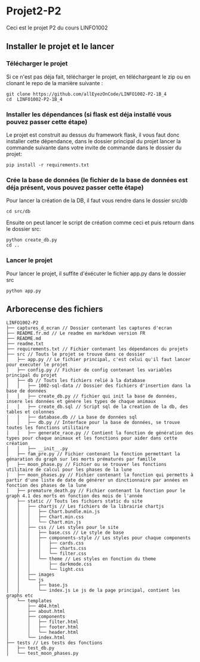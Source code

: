 # Projet2-P2

Ceci est le projet P2 du cours LINFO1002


## Installer le projet et le lancer

### Télécharger le projet

Si ce n'est pas déja fait, télécharger le projet, en téléchargeant le zip ou en clonant le repo de la manière suivante :

```
git clone https://github.com/allEyezOnCode/LINFO1002-P2-1B_4
cd  LINFO1002-P2-1B_4
```

### Installer les dépendances (si flask est déja installé vous pouvez passer cette étape)

Le projet est construit au dessus du framework flask, il vous faut donc installer cette dépendance, dans le dossier principal du projet lancer la commande suivante dans votre invite de commande dans le dossier du projet:

```
pip install -r requirements.txt
```

### Crée la base de données (le fichier de la base de données est déja présent, vous pouvez passer cette étape)


Pour lancer la création de la DB, il faut vous rendre dans le dossier src/db
```
cd src/db
```

Ensuite on peut lancer le script de création comme ceci et puis retourn dans le dossier src:

```
python create_db.py
cd ..
```


### Lancer le projet

Pour lancer le projet, il suffite d'éxécuter le fichier app.py dans le dossier src

```
python app.py
```

## Arborecense des fichiers

```
LINFO1002-P2
├── captures_d_ecran // Dossier contenant les captures d'ecran
├── README.fr.md // Le readme en markdown version FR
├── README.md
├── readme.txt
├── requirements.txt // Fichier contenant les dépendances du projets
├── src // Touts le projet se trouve dans ce dossier
│   ├── app.py // Le fichier principal, c'est celui qu'il faut lancer pour executer le projet
│   ├── config.py // Fichier de config contenant les variables principal du projet
│   ├── db // Touts les fichiers relié à la database
│   │   ├── 1002-sql-data // Dossier des fichiers d'insertion dans la base de données
│   │   ├── create_db.py // fichier qui init la base de données, insere les données et génère les types de chaque animaux
│   │   ├── create_db.sql // Script sql de la creation de la db, des tables et colonnes
│   │   ├── database.db // La base de données sql
│   │   ├── db.py // Interface pour la base de données, se trouve toutes les fonctions utilitaire
│   │   ├── generate_race.py // Contient la fonction de génération des types pour chaque animaux et les fonctions pour aider dans cette création
│   │   ├── __init__.py
│   ├── fam_pre.py // Fichier contenant la fonction permettant la génaration du graph sur les morts prématurés par famille
│   ├── moon_phase.py // Fichier ou se trouver les fonctions utilitaire de calcul pour les phases de la lune
│   ├── moon_phases.py // Fichier contenant la fonction qui permetts à partir d'une liste de date de générer un dinctionnaire par années en fonction des phases de la lune
│   ├── premature_death.py // Fichier contenant la fonction pour le graph 4.1 des morts en fonction des mois de l'année
│   ├── static // Touts les fichiers static du site
│   │   ├── chartjs // Les fichiers de la librairie chartjs
│   │   │   ├── Chart.bundle.min.js
│   │   │   ├── Chart.min.css
│   │   │   └── Chart.min.js
│   │   ├── css // Les styles pour le site
│   │   │   ├── base.css // Le style de base
│   │   │   ├── components-style // Les styles pour chaque components
│   │   │   │   ├── cards.css
│   │   │   │   ├── charts.css
│   │   │   │   └── filter.css
│   │   │   └── theme // Les styles en fonction du theme
│   │   │       ├── darkmode.css
│   │   │       └── light.css
│   │   ├── images
│   │   └── js
│   │       ├── base.js
│   │       └── index.js Le js de la page principal, contient les graphs etc
│   └── templates
│       ├── 404.html
│       ├── about.html
│       ├── components
│       │   ├── filter.html
│       │   ├── footer.html
│       │   └── header.html
│       └── index.html
├── tests // Les tests des fonctions
│   ├── test_db.py
│   └── test_moon_phases.py
```